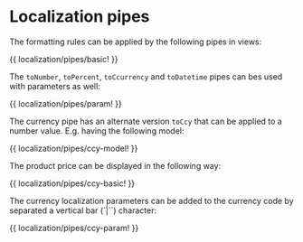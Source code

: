 <!-- ======================================================================
--- Search engine
title:          Localization pipes
keywords:       localization, pipes
description:    Localization pipes in NgTranslation.
--- Menu system
order:          70
text:           Localization pipes
hidden:         false
umbel:          false
--- Page properties
id:             
document:       
layout:         layout-2-left
$-left:         #side-menu
searchable:     true
--- Side menu
side-menu-root:     /documentation
side-menu-header:   Documentation
side-menu-top:      
side-menu-depth:    2
======================================================================= -->

# Localization pipes

The formatting rules can be applied by the following pipes in views:

{{ localization/pipes/basic! }}

The `toNumber`, `toPercent`, `toCcurrency` and `toDatetime` pipes can bes used
with parameters as well:

{{ localization/pipes/param! }}

The currency pipe has an alternate version `toCcy` that can be applied to a
number value. E.g. having the following model:

{{ localization/pipes/ccy-model! }}

The product price can be displayed in the following way:

{{ localization/pipes/ccy-basic! }}

The currency localization parameters can be added to the currency code by separated
a vertical bar (`|``) character:

{{ localization/pipes/ccy-param! }}
